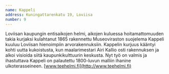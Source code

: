 ```yaml
---
name: Kappeli
address: Kuningattarenkatu 19, Loviisa
number: 9
---
```

Loviisan kaupungin entisaikojen helmi, aikojen kuluessa hoitamattomuuden takia kurjaksi kulahtanut 1865 rakennettu 
Museoviraston suojelema Kappeli kuuluu Loviisan hienoimpiin arvorakennuksiin. Kappelin kurjuus kääntyi kohti uutta
 kukoistusta, kun maalarimestari Airi Kallio osti rakennuksen ja alkoi visioida siitä kaupunkikulttuurin keskusta. 
 Nyt työ on valmis ja ihastuttava Kappeli on palautettu 1800-luvun malliin ihanine ulkoterasseineen. 
 [www.teehelmi.fi](http://www.teehelmi.fi)